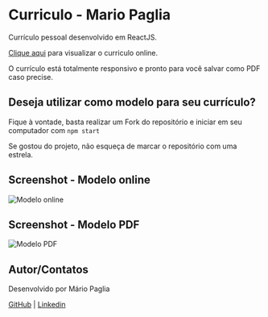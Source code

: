 # Curriculo - Mario Paglia

Currículo pessoal desenvolvido em ReactJS.

[Clique aqui](https://mariopaglia.dev.br/) para visualizar o curriculo online.

O currículo está totalmente responsivo e pronto para você salvar como PDF caso precise.

## Deseja utilizar como modelo para seu currículo?

Fique à vontade, basta realizar um Fork do repositório e iniciar em seu computador com `npm start`

Se gostou do projeto, não esqueça de marcar o repositório com uma estrela.

## Screenshot - Modelo online

![Modelo online](https://i.imgur.com/falBUZV.png)

## Screenshot - Modelo PDF

![Modelo PDF](https://i.imgur.com/Fs8Vlot.png)

## Autor/Contatos

Desenvolvido por Mário Paglia

[GitHub](https://github.com/mariopaglia) | [Linkedin](https://www.linkedin.com/in/mpagliajr/)